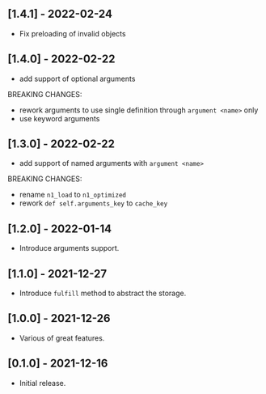 ## [1.4.1] - 2022-02-24

- Fix preloading of invalid objects

## [1.4.0] - 2022-02-22

- add support of optional arguments

BREAKING CHANGES:
- rework arguments to use single definition through `argument <name>` only
- use keyword arguments

## [1.3.0] - 2022-02-22

- add support of named arguments with `argument <name>`

BREAKING CHANGES:
- rename `n1_load` to `n1_optimized`
- rework `def self.arguments_key` to `cache_key`

## [1.2.0] - 2022-01-14

- Introduce arguments support.

## [1.1.0] - 2021-12-27

- Introduce `fulfill` method to abstract the storage.

## [1.0.0] - 2021-12-26

- Various of great features.

## [0.1.0] - 2021-12-16

- Initial release.
